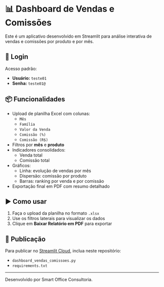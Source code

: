 # 📊 Dashboard de Vendas e Comissões

Este é um aplicativo desenvolvido em Streamlit para análise interativa de vendas e comissões por produto e por mês.

## 🔐 Login

Acesso padrão:

- **Usuário:** `teste01`
- **Senha:** `teste01@`

## 📦 Funcionalidades

- Upload de planilha Excel com colunas:
  - `Mês`
  - `Família`
  - `Valor da Venda`
  - `Comissão (%)`
  - `Comissão (R$)`
- Filtros por **mês** e **produto**
- Indicadores consolidados:
  - Venda total
  - Comissão total
- Gráficos:
  - Linha: evolução de vendas por mês
  - Dispersão: comissão por produto
  - Barras: ranking por venda e por comissão
- Exportação final em PDF com resumo detalhado

## ▶️ Como usar

1. Faça o upload da planilha no formato `.xlsx`
2. Use os filtros laterais para visualizar os dados
3. Clique em **Baixar Relatório em PDF** para exportar

## 🚀 Publicação

Para publicar no [Streamlit Cloud](https://streamlit.io/cloud), inclua neste repositório:

- `dashboard_vendas_comissoes.py`
- `requirements.txt`

---

Desenvolvido por Smart Office Consultoria.